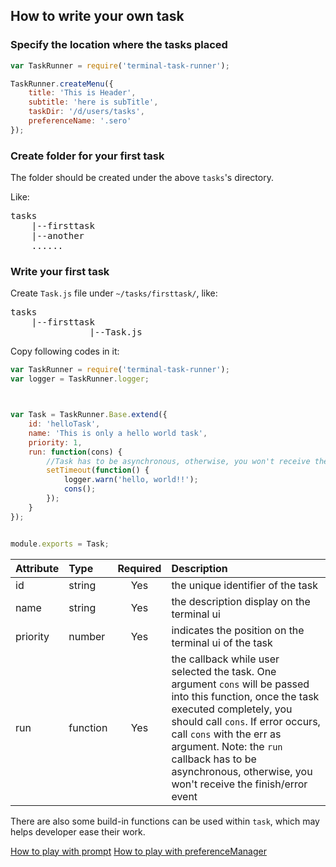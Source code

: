 ## How to write your own task ##

### Specify the location where the tasks placed ###

```JavaScript
var TaskRunner = require('terminal-task-runner');

TaskRunner.createMenu({
    title: 'This is Header',
    subtitle: 'here is subTitle',
    taskDir: '/d/users/tasks',
    preferenceName: '.sero'
});
```

### Create folder for your first task ###

The folder should be created under the above `tasks`'s directory.

Like:

<pre>
tasks
    |--firsttask
    |--another
    ......
</pre>

### Write your first task ###

Create `Task.js` file under `~/tasks/firsttask/`, like:

<pre>
tasks
    |--firsttask
               |--Task.js
</pre>

Copy following codes in it:

```JavaScript
var TaskRunner = require('terminal-task-runner');
var logger = TaskRunner.logger;



var Task = TaskRunner.Base.extend({
    id: 'helloTask',
    name: 'This is only a hello world task',
    priority: 1,
    run: function(cons) {
        //Task has to be asynchronous, otherwise, you won't receive the finish/error event
        setTimeout(function() {
            logger.warn('hello, world!!');
            cons();
        });
    }
});


module.exports = Task;
```

| Attribute        | Type           | Required  | Description |
| :------------- |:-------------| :-----:| :-----|
| id | string | Yes | the unique identifier of the task |
| name | string | Yes | the description display on the terminal ui |
| priority | number | Yes | indicates the position on the terminal ui of the task |
| run | function | Yes | the callback while user selected the task. One argument `cons` will be passed into this function, once the task executed completely, you should call `cons`. If error occurs, call `cons` with the err as argument. Note: the `run` callback has to be asynchronous, otherwise, you won't receive the finish/error event |

There are also some build-in functions can be used within `task`, which may helps developer ease their work.

[How to play with prompt](./how_to_use_prompt.md)
[How to play with preferenceManager](./how_to_use_prefmgr.md)


 
